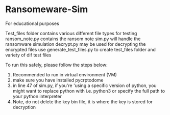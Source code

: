 # Ransomeware-Sim
For educational purposes

Test_files folder contains various different file types for testing
ransom_note.py contains the ransom note
sim.py will handle the ransomware simulation
decrypt.py may be used for decrypting the encrypted files
use generate_test_files.py to create test_files folder and variety of dif test files

To run this safely, please follow the steps below:
1) Recommended to run in virtual environment (VM)
2) make sure you have installed pycrptodome 
3) in line 47 of sim.py, if you're 'using a specific version of python, you might want to replace python with i.e. python3 or specify the full path to your python interpreter
4) Note, do not delete the key bin file, it is where the key is stored for decryption
